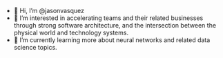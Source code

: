 - 👋 Hi, I’m @jasonvasquez
- 👀 I’m interested in accelerating teams and their related businesses through strong software architecture, and the intersection between the physical world and technology systems.
- 🌱 I’m currently learning more about neural networks and related data science topics.

<!---
jasonvasquez/jasonvasquez is a ✨ special ✨ repository because its `README.md` (this file) appears on your GitHub profile.
You can click the Preview link to take a look at your changes.
--->
